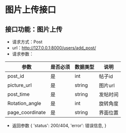  # 图片上传接口

## 接口功能：图片上传

+ 请求方式：Post
+ url：http://127.0.0.1:8000/users/add_post/
+ 请求参数：

| 参数           | 是否必须 | 数据类型 | 说明               |
| -------------- | -------- | -------- | ------------------ |
| post_id        | 是       | int   | 帖子id             |
| picture_url        | 是       | string   | 图片url             |
| post_time        | 是       | string   | 发帖时间             |
| Rotation_angle        | 是       | int   | 旋转角度             |
| page_coordinate        | 是       | string   | 界面位置            |


+ 返回参数
{
    'status': 200/404,
    'error': 错误信息,
}
